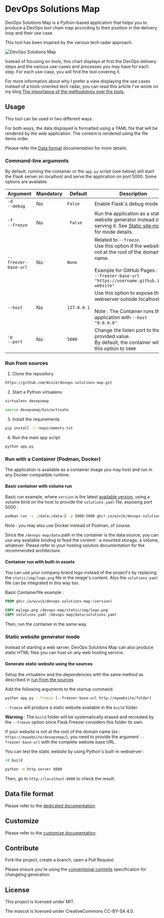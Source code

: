 # DevOps Solutions Map

DevOps Solutions Map is a Python-based application that helps you to produce a DevOps tool chain map according to their position in the delivery loop and their use case.

This tool has been inspired by the various tech radar approach.

![DevOps Solutions Map](screenshot.png)

Instead of focusing on tools, this chart displays at first the DevOps delivery steps and the various use-cases and processes you may have for each step. For each use-case, you will find the tool covering it.

For more information about why I prefer a view displaying the use cases instead of a tools-oriented tech radar, you can read this article I've wrote on my blog [The importance of the methodology over the tools](https://blog.zedas.fr/posts/the-importance-of-the-methodology/).

## Usage

This tool can be used in two different ways.

For both ways, the data displayed is formatted using a YAML file that will be rendered by the web application. The content is rendered using the file items order.

Please refer the [Data format](data-format.md) documentation for more details.

### Command-line arguments

By default, running the container or the `app.py` script (see below) will start the Flask server on localhost and serve the application on port 5000. Some options are available.

| Argument | Mandatory | Default | Description |
| ----------- | ----------- | --------- | ------------- |
| `-d` <br />  `--debug` | No | `False` | Enable Flask's debug mode |
| `-f` <br /> `--freeze` | No | ` False` | Run the application as a static website generator instead of serving it. See [Static site mode](#static-website-generator-mode) for mode details. |
| `--freezer-base-url` | No | `None` | Related to `--freeze`.<br>Use this option if the website is not at the root of the domain name.<br><br>Example for GitHub Pages :<br>`--freezer-base-url "https://username.github.io/my-website"` |
| `--host` | No | `127.0.0.1` | Use this option to expose the webserver outside localhost.<br><br>Note : The Container runs the application with `--host "0.0.0.0"` |
| `-p`<br>`--port` | No | `5000` | Change the listen port to the provided value.<br>By default, the container will set this option to `5000` |

### Run from sources

1. Clone the repository

```bash
https://github.com/Wivik/devops-solutions-map.git
```

2. Start a Python virtualenv

```bash
virtualenv devopsmap

source devopsmap/bin/activate
```

3. Install the requirements

```bash
pip install -r requirements.txt
```

4. Run the main app script

```bash
python app.py
```


### Run with a Container (Podman, Docker)

The application is available as a container image you may host and run in any Docker-compatible runtime.

#### Basic container with volume run

Basic run example, where `version` is the latest [available version](https://github.com/users/Wivik/packages/container/package/devops-solutions-map), using a volume bind on the host to provide the `solutions.yaml` file, exposing port 5000 :

```bash
podman run -v ./data:/data:Z -p 5000:5000 ghcr.io/wivik/devops-solutions-map:(version)

```

Note : you may also use Docker instead of Podman, of course.

Since the `/devops-map/data` path in the container is the data source, you can use any available binding to feed the content : a mounted storage, a volume, whatever. Please refer to your hosting solution documentation for the recommended architecture.

#### Container run with built-in assets

You can use your company brand logo instead of the project's by replacing the `static/img/logo.png` file in the image's content. Also the `solutions.yaml` file can be integrated in this way too.

Basic Containerfile example :

```Dockerfile
FROM ghcr.io/wivik/devops-solutions-map:(version)

COPY mylogo.png /devops-map/static/img/logo.png
COPY solutions.yaml /devops-map/data/solutions.yaml

```

Then, run the container in the same way.

### Static website generator mode

Instead of starting a web server, DevOps Solutions Map can also produce static HTML files you can host on any web hosting service.

#### Generate static website using the sources

Setup the virtualenv and the dependencies with the same method as described in [run from the sources](#run-from-sources)

Add the following arguments to the startup command.

```bash
python app.py --freeze [--freezer-base-url http://mywebsite/folder]
```

`--freeze` will produce a static website available in the `build` folder.

**Warning** : The `build` folder will be systematically erased and recreated by the `--freeze` option since Flask Freezer considers this folder its own.

If your website is not at the root of the domain name (ex : `https://mywebsite/devopsmap/`), you need to provide the argument `--freezer-base-url` with the complete website base URL.

You can test the static website by using Python's built-in webserver : 

```bash
cd build

python -m http.server 8080
```

Then, go to `http://localhost:8080` to check the result.

## Data file format

Please refer to the [dedicated documentation](docs/data-format.md).

## Customize

Please refer to the [customize documentation](docs/customize.md).

## Contribute

Fork the project, create a branch, open a Pull Request.

Please ensure you're using the [conventional commits](https://www.conventionalcommits.org/en/v1.0.0/) specification for changelog generation.

## License

This project is licensed under MIT.

The mascot is licensed under CreativeCommons CC-BY-SA 4.0.
